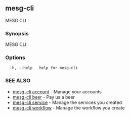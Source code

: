 ## mesg-cli

MESG CLI

### Synopsis

MESG CLI

### Options

```
  -h, --help   help for mesg-cli
```

### SEE ALSO

* [mesg-cli account](mesg-cli_account.md)	 - Manage your accounts
* [mesg-cli beer](mesg-cli_beer.md)	 - Pay us a beer
* [mesg-cli service](mesg-cli_service.md)	 - Manage the services you created
* [mesg-cli workflow](mesg-cli_workflow.md)	 - Manage the workflow you create

